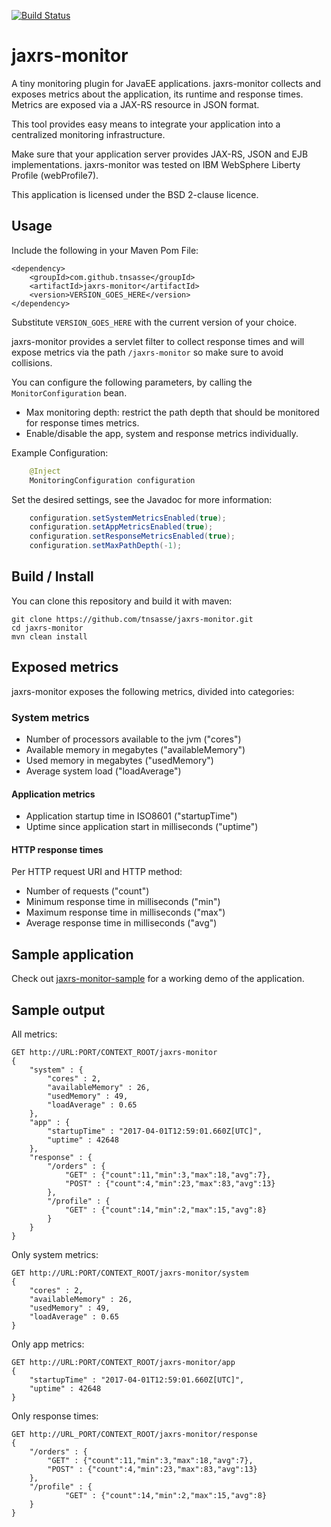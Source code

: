 [![Build Status](https://travis-ci.org/tnsasse/jaxrs-monitor.svg?branch=master)](https://travis-ci.org/tnsasse/jaxrs-monitor)

# jaxrs-monitor
A tiny monitoring plugin for JavaEE applications. jaxrs-monitor collects and exposes
metrics about the application, its runtime and response times. Metrics are exposed
via a JAX-RS resource in JSON format.

This tool provides easy means to integrate your application into a centralized
monitoring infrastructure.

Make sure that your application server provides JAX-RS, JSON and EJB implementations.
jaxrs-monitor was tested on IBM WebSphere Liberty Profile (webProfile7).

This application is licensed under the BSD 2-clause licence.

## Usage
Include the following in your Maven Pom File:
    
    <dependency>
        <groupId>com.github.tnsasse</groupId>
        <artifactId>jaxrs-monitor</artifactId>
        <version>VERSION_GOES_HERE</version>
    </dependency>

Substitute `VERSION_GOES_HERE` with the current version of your choice.

jaxrs-monitor provides a servlet filter to collect response times and will expose 
metrics via the path `/jaxrs-monitor` so make sure to avoid collisions.

You can configure the following parameters, by calling the `MonitorConfiguration` bean.

  - Max monitoring depth: restrict the path depth that should be monitored for response times metrics.
  - Enable/disable the app,  system and response metrics individually.
  
Example Configuration:

```java
    @Inject
    MonitoringConfiguration configuration
```

Set the desired settings, see the Javadoc for more information:
```java
    configuration.setSystemMetricsEnabled(true);
    configuration.setAppMetricsEnabled(true);
    configuration.setResponseMetricsEnabled(true);
    configuration.setMaxPathDepth(-1);

```
  

## Build / Install
You can clone this repository and build it with maven:

    git clone https://github.com/tnsasse/jaxrs-monitor.git
    cd jaxrs-monitor
    mvn clean install

## Exposed metrics
jaxrs-monitor exposes the following metrics, divided into categories:

### System metrics
  * Number of processors available to the jvm ("cores")
  * Available memory in megabytes ("availableMemory")
  * Used memory in megabytes ("usedMemory")
  * Average system load ("loadAverage") 

#### Application metrics
  * Application startup time in ISO8601 ("startupTime")
  * Uptime since application start in milliseconds ("uptime")

#### HTTP response times
Per HTTP request URI and HTTP method:

  * Number of requests ("count")
  * Minimum response time in milliseconds ("min")
  * Maximum response time in milliseconds ("max")
  * Average response time in milliseconds ("avg")

## Sample application
Check out [jaxrs-monitor-sample](https://github.com/tnsasse/jaxrs-monitor-sample) for a working
demo of the application.

## Sample output

All metrics:

    GET http://URL:PORT/CONTEXT_ROOT/jaxrs-monitor
    {
        "system" : {
            "cores" : 2,
            "availableMemory" : 26,
            "usedMemory" : 49,
            "loadAverage" : 0.65
        },
        "app" : { 
            "startupTime" : "2017-04-01T12:59:01.660Z[UTC]",
            "uptime" : 42648
        },
        "response" : {
            "/orders" : { 
                "GET" : {"count":11,"min":3,"max":18,"avg":7},
                "POST" : {"count":4,"min":23,"max":83,"avg":13}
            },
            "/profile" : {
                "GET" : {"count":14,"min":2,"max":15,"avg":8}
            }
        }
    }

Only system metrics:

    GET http://URL:PORT/CONTEXT_ROOT/jaxrs-monitor/system
    {
        "cores" : 2,
        "availableMemory" : 26,
        "usedMemory" : 49,
        "loadAverage" : 0.65
    }

Only app metrics:

    GET http://URL:PORT/CONTEXT_ROOT/jaxrs-monitor/app
    {
        "startupTime" : "2017-04-01T12:59:01.660Z[UTC]",
        "uptime" : 42648
    }

Only response times:

    GET http://URL_PORT/CONTEXT_ROOT/jaxrs-monitor/response
    {
        "/orders" : { 
            "GET" : {"count":11,"min":3,"max":18,"avg":7},
            "POST" : {"count":4,"min":23,"max":83,"avg":13}
        },
        "/profile" : {
                "GET" : {"count":14,"min":2,"max":15,"avg":8}
        }
    }